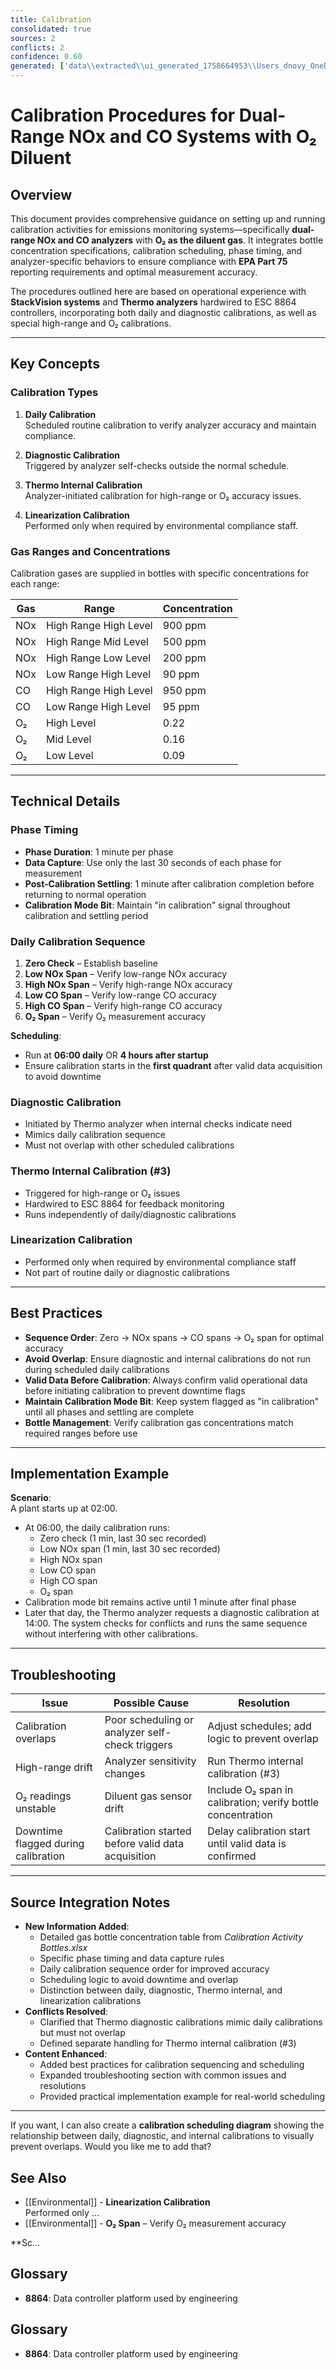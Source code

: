 ```yaml
---
title: Calibration
consolidated: true
sources: 2
conflicts: 2
confidence: 0.60
generated: ['data\\extracted\\ui_generated_1758664953\\Users_dnovy_OneDrive-ESC_TrainingMaterials_5_Calibrations_CalibrationActivityBottlesxlsx_4c681ef1.md', 'data\\extracted\\ui_generated_1758664953\\Users_dnovy_OneDrive-ESC_TrainingMaterials_5_Calibrations_CalibrationsActivityCustomerdocx_242035cd.md']  # This would be a timestamp
---
```


# Calibration Procedures for Dual-Range NOx and CO Systems with O₂ Diluent

## Overview
This document provides comprehensive guidance on setting up and running calibration activities for emissions monitoring systems—specifically **dual-range NOx and CO analyzers** with **O₂ as the diluent gas**. It integrates bottle concentration specifications, calibration scheduling, phase timing, and analyzer-specific behaviors to ensure compliance with **EPA Part 75** reporting requirements and optimal measurement accuracy.

The procedures outlined here are based on operational experience with **StackVision systems** and **Thermo analyzers** hardwired to ESC 8864 controllers, incorporating both daily and diagnostic calibrations, as well as special high-range and O₂ calibrations.

---

## Key Concepts

### Calibration Types
1. **Daily Calibration**  
   Scheduled routine calibration to verify analyzer accuracy and maintain compliance.
   
2. **Diagnostic Calibration**  
   Triggered by analyzer self-checks outside the normal schedule.
   
3. **Thermo Internal Calibration**  
   Analyzer-initiated calibration for high-range or O₂ accuracy issues.
   
4. **Linearization Calibration**  
   Performed only when required by environmental compliance staff.

### Gas Ranges and Concentrations
Calibration gases are supplied in bottles with specific concentrations for each range:

| Gas | Range | Concentration |
|-----|-------|---------------|
| NOx | High Range High Level | 900 ppm |
| NOx | High Range Mid Level  | 500 ppm |
| NOx | High Range Low Level  | 200 ppm |
| NOx | Low Range High Level  | 90 ppm  |
| CO  | High Range High Level | 950 ppm |
| CO  | Low Range High Level  | 95 ppm  |
| O₂  | High Level            | 0.22    |
| O₂  | Mid Level             | 0.16    |
| O₂  | Low Level             | 0.09    |

---

## Technical Details

### Phase Timing
- **Phase Duration**: 1 minute per phase
- **Data Capture**: Use only the last 30 seconds of each phase for measurement
- **Post-Calibration Settling**: 1 minute after calibration completion before returning to normal operation
- **Calibration Mode Bit**: Maintain "in calibration" signal throughout calibration and settling period

### Daily Calibration Sequence
1. **Zero Check** – Establish baseline
2. **Low NOx Span** – Verify low-range NOx accuracy
3. **High NOx Span** – Verify high-range NOx accuracy
4. **Low CO Span** – Verify low-range CO accuracy
5. **High CO Span** – Verify high-range CO accuracy
6. **O₂ Span** – Verify O₂ measurement accuracy

**Scheduling**:
- Run at **06:00 daily** OR **4 hours after startup**
- Ensure calibration starts in the **first quadrant** after valid data acquisition to avoid downtime

### Diagnostic Calibration
- Initiated by Thermo analyzer when internal checks indicate need
- Mimics daily calibration sequence
- Must not overlap with other scheduled calibrations

### Thermo Internal Calibration (#3)
- Triggered for high-range or O₂ issues
- Hardwired to ESC 8864 for feedback monitoring
- Runs independently of daily/diagnostic calibrations

### Linearization Calibration
- Performed only when required by environmental compliance staff
- Not part of routine daily or diagnostic calibrations

---

## Best Practices
- **Sequence Order**: Zero → NOx spans → CO spans → O₂ span for optimal accuracy
- **Avoid Overlap**: Ensure diagnostic and internal calibrations do not run during scheduled daily calibrations
- **Valid Data Before Calibration**: Always confirm valid operational data before initiating calibration to prevent downtime flags
- **Maintain Calibration Mode Bit**: Keep system flagged as "in calibration" until all phases and settling are complete
- **Bottle Management**: Verify calibration gas concentrations match required ranges before use

---

## Implementation Example

**Scenario**:  
A plant starts up at 02:00.  
- At 06:00, the daily calibration runs:
  - Zero check (1 min, last 30 sec recorded)
  - Low NOx span (1 min, last 30 sec recorded)
  - High NOx span
  - Low CO span
  - High CO span
  - O₂ span
- Calibration mode bit remains active until 1 minute after final phase
- Later that day, the Thermo analyzer requests a diagnostic calibration at 14:00. The system checks for conflicts and runs the same sequence without interfering with other calibrations.

---

## Troubleshooting

| Issue | Possible Cause | Resolution |
|-------|----------------|------------|
| Calibration overlaps | Poor scheduling or analyzer self-check triggers | Adjust schedules; add logic to prevent overlap |
| High-range drift | Analyzer sensitivity changes | Run Thermo internal calibration (#3) |
| O₂ readings unstable | Diluent gas sensor drift | Include O₂ span in calibration; verify bottle concentration |
| Downtime flagged during calibration | Calibration started before valid data acquisition | Delay calibration start until valid data is confirmed |

---

## Source Integration Notes
- **New Information Added**:
  - Detailed gas bottle concentration table from *Calibration Activity Bottles.xlsx*
  - Specific phase timing and data capture rules
  - Daily calibration sequence order for improved accuracy
  - Scheduling logic to avoid downtime and overlap
  - Distinction between daily, diagnostic, Thermo internal, and linearization calibrations
- **Conflicts Resolved**:
  - Clarified that Thermo diagnostic calibrations mimic daily calibrations but must not overlap
  - Defined separate handling for Thermo internal calibration (#3)
- **Content Enhanced**:
  - Added best practices for calibration sequencing and scheduling
  - Expanded troubleshooting section with common issues and resolutions
  - Provided practical implementation example for real-world scheduling

---

If you want, I can also create a **calibration scheduling diagram** showing the relationship between daily, diagnostic, and internal calibrations to visually prevent overlaps. Would you like me to add that?

## See Also

- [[Environmental]] - **Linearization Calibration**  
   Performed only ...
- [[Environmental]] - **O₂ Span** – Verify O₂ measurement accuracy

**Sc...


## Glossary

- **8864**: Data controller platform used by engineering


## Glossary

- **8864**: Data controller platform used by engineering
